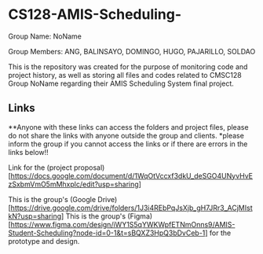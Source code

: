 # CS128-AMIS-Scheduling-
Group Name: NoName

Group Members: ANG, BALINSAYO, DOMINGO, HUGO, PAJARILLO, SOLDAO 


This is the repository was created for the purpose of monitoring code and project history, as well as storing all files and codes related to CMSC128 Group NoName regarding their AMIS Scheduling System final project. 


## Links 
**Anyone with these links can access the folders and project files, please do not share the links with anyone outside the group and clients.
*please inform the group if you cannot access the links or if there are errors in the links below!!

Link for the (project proposal)[https://docs.google.com/document/d/1WqOtVccxf3dkU_deSGO4UNyvHvEzSxbmVmO5mMhxplc/edit?usp=sharing]

This is the group's (Google Drive)[https://drive.google.com/drive/folders/1J3i4REbPqJsXjb_gH7JRr3_ACjMIstkN?usp=sharing]
This is the group's (Figma)[https://www.figma.com/design/iWY1S5qYWKWpfETNmOnns9/AMIS-Student-Scheduling?node-id=0-1&t=sBQXZ3HpQ3bDvCeb-1] for the prototype and design.
  
